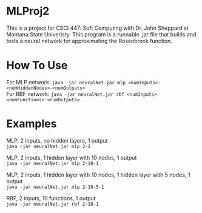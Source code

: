 # MLProj2
This is a project for CSCI 447: Soft Computing with Dr. John Sheppard at Montana State Univeristy.
This program is a runnable .jar file that builds and tests a neural network for approximating the Rosenbrock function.   

# How To Use
For MLP network: `java -jar neuralNet.jar mlp <numInputs>-<numHiddenNodes>-<numOutputs>`    
For RBF network: `java -jar neuralNet.jar rbf <numInputs>-<numFunctions>-<numOutputs>`   
   
# Examples
MLP, 2 inputs, no hidden layers, 1 output   
`java -jar neuralNet.jar mlp 2-1`   

MLP, 2 inputs, 1 hidden layer with 10 nodes, 1 output   
`java -jar neuralNet.jar mlp 2-10-1`   

MLP, 2 inputs, 1 hidden layer with 10 nodes, 1 hidden layer with 5 nodes, 1 output   
`java -jar neuralNet.jar mlp 2-10-5-1`    

RBF, 2 inputs, 10 functions, 1 output   
`java -jar neuralNet.jar rbf 2-10-1`

